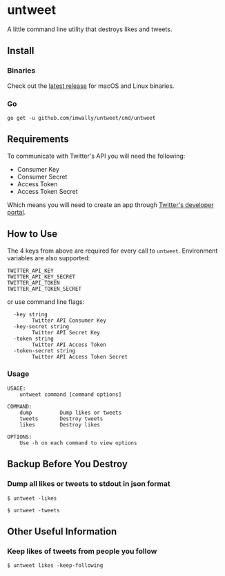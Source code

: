 # untweet

A little command line utility that destroys likes and tweets.

## Install

### Binaries

Check out the [latest
release](https://github.com/imwally/untweet/releases/latest) for macOS
and Linux binaries.

### Go

`go get -u github.com/imwally/untweet/cmd/untweet`

## Requirements

To communicate with Twitter's API you will need the following:

- Consumer Key
- Consumer Secret
- Access Token
- Access Token Secret

Which means you will need to create an app through [Twitter's developer
portal](https://developer.twitter.com/en/docs/basics/getting-started).

## How to Use

The 4 keys from above are required for every call to
`untweet`. Environment variables are also supported:

```
TWITTER_API_KEY
TWITTER_API_KEY_SECRET
TWITTER_API_TOKEN
TWITTER_API_TOKEN_SECRET
```

or use command line flags:

```
  -key string
    	Twitter API Consumer Key
  -key-secret string
    	Twitter API Secret Key
  -token string
    	Twitter API Access Token
  -token-secret string
    	Twitter API Access Token Secret
```

### Usage

```
USAGE:
    untweet command [command options]

COMMAND:
    dump         Dump likes or tweets
    tweets       Destroy tweets
    likes        Destroy likes

OPTIONS:
    Use -h on each command to view options
```

## Backup Before You Destroy

### Dump all likes or tweets to stdout in json format

```
$ untweet -likes
```

```
$ untweet -tweets
```

## Other Useful Information

### Keep likes of tweets from people you follow

```
$ untweet likes -keep-following
```
